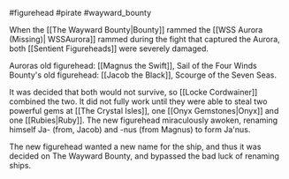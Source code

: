 #figurehead #pirate #wayward_bounty 

When the [[The Wayward Bounty|Bounty]] rammed the [[WSS Aurora (Missing)| WSSAurora]] rammed  during the fight that captured the Aurora, both [[Sentient Figureheads]] were severely damaged.

Auroras old figurehead:  [[Magnus the Swift]], Sail of the Four Winds
Bounty's old figurehead: [[Jacob the Black]], Scourge of the Seven Seas.

It was decided that both would not survive, so [[Locke Cordwainer]] combined the two.  It did not fully work until they were able to steal two powerful gems at [[The Crystal Isles]], one [[Onyx Gemstones|Onyx]] and one [[Rubies|Ruby]].  The new figurehead miraculously awoken, renaming himself Ja- (from, Jacob) and -nus (from Magnus) to form Ja'nus.

The new figurehead wanted a new name for the ship, and thus it was decided on The Wayward Bounty, and bypassed the bad luck of renaming ships.
